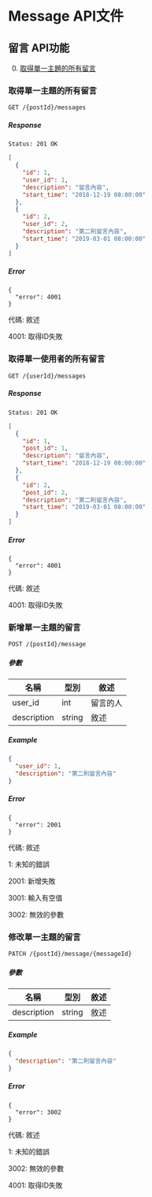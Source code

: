 # Message API文件

## 留言 API功能

0. [取得單一主題的所有留言](#取得單一主題的所有留言)

### 取得單一主題的所有留言

`GET /{postId}/messages`

##### Response

`Status: 201 OK`

```json
[
  {
    "id": 1,
    "user_id": 1,
    "description": "留言內容",
    "start_time": "2018-12-19 08:00:00"
  },
  {
    "id": 2,
    "user_id": 2,
    "description": "第二則留言內容",
    "start_time": "2019-03-01 08:00:00"
  }
]
```
##### Error

```
{
  "error": 4001
}
```

代碼: 敘述

4001: 取得ID失敗

### 取得單一使用者的所有留言

`GET /{userId}/messages`

##### Response

`Status: 201 OK`

```json
[
  {
    "id": 1,
    "post_id": 1,
    "description": "留言內容",
    "start_time": "2018-12-19 08:00:00"
  },
  {
    "id": 2,
    "post_id": 2,
    "description": "第二則留言內容",
    "start_time": "2019-03-01 08:00:00"
  }
]
```
##### Error

```
{
  "error": 4001
}
```

代碼: 敘述

4001: 取得ID失敗

### 新增單一主題的留言

`POST /{postId}/message`

##### 參數

| 名稱          | 型別    | 敘述 |
| ---          | ---     | --- |
| user_id    | int     | 留言的人 |
| description  | string     | 敘述 |

##### Example

```json
{
  "user_id": 1,
  "description": "第二則留言內容"
}
```

##### Error

```
{
  "error": 2001
}
```

代碼: 敘述

1: 未知的錯誤

2001: 新增失敗

3001: 輸入有空值

3002: 無效的參數

### 修改單一主題的留言

`PATCH /{postId}/message/{messageId}`

##### 參數

| 名稱          | 型別    | 敘述 |
| ---          | ---     | --- |
| description  | string     | 敘述 |

##### Example

```json
{
  "description": "第二則留言內容"
}
```

##### Error

```
{
  "error": 3002
}
```

代碼: 敘述

1: 未知的錯誤

3002: 無效的參數

4001: 取得ID失敗
